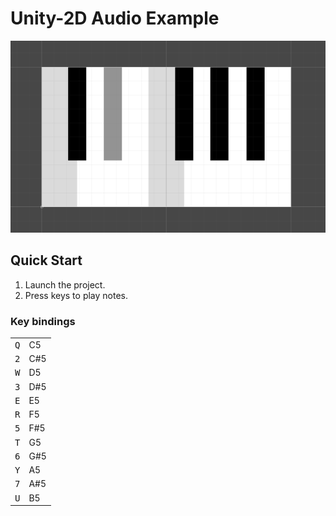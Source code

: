# Unity-2D Audio Example

<img src="https://github.com/abvalatouski/unity2d-audio-example/blob/master/screenshot.png?raw=true"
     alt=""/>

## Quick Start

1. Launch the project.
2. Press keys to play notes.

### Key bindings

<table>
  <tr><td><kbd>Q</kbd></td><td>C5</td></tr>
  <tr><td><kbd>2</kbd></td><td>C#5</td></tr>
  <tr><td><kbd>W</kbd></td><td>D5</td></tr>
  <tr><td><kbd>3</kbd></td><td>D#5</td></tr>
  <tr><td><kbd>E</kbd></td><td>E5</td></tr>
  <tr><td><kbd>R</kbd></td><td>F5</td></tr>
  <tr><td><kbd>5</kbd></td><td>F#5</td></tr>
  <tr><td><kbd>T</kbd></td><td>G5</td></tr>
  <tr><td><kbd>6</kbd></td><td>G#5</td></tr>
  <tr><td><kbd>Y</kbd></td><td>A5</td></tr>
  <tr><td><kbd>7</kbd></td><td>A#5</td></tr>
  <tr><td><kbd>U</kbd></td><td>B5</td></tr>
</table>
